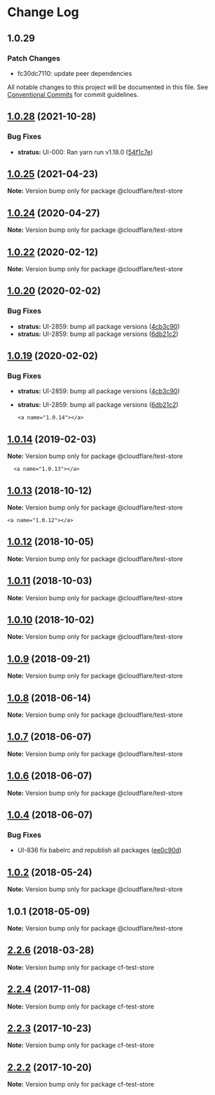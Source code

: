# Change Log

## 1.0.29

### Patch Changes

- fc30dc7110: update peer dependencies

All notable changes to this project will be documented in this file.
See [Conventional Commits](https://conventionalcommits.org) for commit guidelines.

## [1.0.28](http://stash.cfops.it:7999/fe/stratus/compare/@cloudflare/test-store@1.0.25...@cloudflare/test-store@1.0.28) (2021-10-28)

### Bug Fixes

- **stratus:** UI-000: Ran yarn run v1.18.0 ([54f1c7e](http://stash.cfops.it:7999/fe/stratus/commits/54f1c7e))

## [1.0.25](http://stash.cfops.it:7999/fe/stratus/compare/@cloudflare/test-store@1.0.24...@cloudflare/test-store@1.0.25) (2021-04-23)

**Note:** Version bump only for package @cloudflare/test-store

## [1.0.24](http://stash.cfops.it:7999/fe/stratus/compare/@cloudflare/test-store@1.0.22...@cloudflare/test-store@1.0.24) (2020-04-27)

**Note:** Version bump only for package @cloudflare/test-store

## [1.0.22](http://stash.cfops.it:7999/fe/stratus/compare/@cloudflare/test-store@1.0.20...@cloudflare/test-store@1.0.22) (2020-02-12)

**Note:** Version bump only for package @cloudflare/test-store

## [1.0.20](http://stash.cfops.it:7999/fe/stratus/compare/@cloudflare/test-store@1.0.14...@cloudflare/test-store@1.0.20) (2020-02-02)

### Bug Fixes

- **stratus:** UI-2859: bump all package versions ([4cb3c90](http://stash.cfops.it:7999/fe/stratus/commits/4cb3c90))
- **stratus:** UI-2859: bump all package versions ([6db21c2](http://stash.cfops.it:7999/fe/stratus/commits/6db21c2))

## [1.0.19](http://stash.cfops.it:7999/fe/stratus/compare/@cloudflare/test-store@1.0.14...@cloudflare/test-store@1.0.19) (2020-02-02)

### Bug Fixes

- **stratus:** UI-2859: bump all package versions ([4cb3c90](http://stash.cfops.it:7999/fe/stratus/commits/4cb3c90))
- **stratus:** UI-2859: bump all package versions ([6db21c2](http://stash.cfops.it:7999/fe/stratus/commits/6db21c2))


      <a name="1.0.14"></a>

## [1.0.14](http://stash.cfops.it:7999/fe/stratus/compare/@cloudflare/test-store@1.0.13...@cloudflare/test-store@1.0.14) (2019-02-03)

**Note:** Version bump only for package @cloudflare/test-store

      <a name="1.0.13"></a>

## [1.0.13](http://stash.cfops.it:7999/fe/stratus/compare/@cloudflare/test-store@1.0.12...@cloudflare/test-store@1.0.13) (2018-10-12)

**Note:** Version bump only for package @cloudflare/test-store

    <a name="1.0.12"></a>

## [1.0.12](http://stash.cfops.it:7999/fe/stratus/compare/@cloudflare/test-store@1.0.11...@cloudflare/test-store@1.0.12) (2018-10-05)

**Note:** Version bump only for package @cloudflare/test-store

<a name="1.0.11"></a>

## [1.0.11](http://stash.cfops.it:7999/fe/stratus/compare/@cloudflare/test-store@1.0.10...@cloudflare/test-store@1.0.11) (2018-10-03)

**Note:** Version bump only for package @cloudflare/test-store

<a name="1.0.10"></a>

## [1.0.10](http://stash.cfops.it:7999/fe/stratus/compare/@cloudflare/test-store@1.0.9...@cloudflare/test-store@1.0.10) (2018-10-02)

**Note:** Version bump only for package @cloudflare/test-store

<a name="1.0.9"></a>

## [1.0.9](http://stash.cfops.it:7999/fe/stratus/compare/@cloudflare/test-store@1.0.8...@cloudflare/test-store@1.0.9) (2018-09-21)

**Note:** Version bump only for package @cloudflare/test-store

<a name="1.0.8"></a>

## [1.0.8](http://stash.cfops.it:7999/fe/stratus/compare/@cloudflare/test-store@1.0.7...@cloudflare/test-store@1.0.8) (2018-06-14)

**Note:** Version bump only for package @cloudflare/test-store

<a name="1.0.7"></a>

## [1.0.7](http://stash.cfops.it:7999/fe/stratus/compare/@cloudflare/test-store@1.0.4...@cloudflare/test-store@1.0.7) (2018-06-07)

**Note:** Version bump only for package @cloudflare/test-store

<a name="1.0.6"></a>

## [1.0.6](http://stash.cfops.it:7999/fe/stratus/compare/@cloudflare/test-store@1.0.4...@cloudflare/test-store@1.0.6) (2018-06-07)

**Note:** Version bump only for package @cloudflare/test-store

<a name="1.0.4"></a>

## [1.0.4](http://stash.cfops.it:7999/fe/stratus/compare/@cloudflare/test-store@1.0.2...@cloudflare/test-store@1.0.4) (2018-06-07)

### Bug Fixes

- UI-836 fix babelrc and republish all packages
  ([ee0c90d](http://stash.cfops.it:7999/fe/stratus/commits/ee0c90d))

<a name="1.0.2"></a>

## [1.0.2](http://stash.cfops.it:7999/www/cf-ux/compare/@cloudflare/test-store@1.0.1...@cloudflare/test-store@1.0.2) (2018-05-24)

**Note:** Version bump only for package @cloudflare/test-store

<a name="1.0.1"></a>

## 1.0.1 (2018-05-09)

**Note:** Version bump only for package @cloudflare/test-store

<a name="2.2.6"></a>

## [2.2.6](http://stash.cfops.it:7999/www/cf-ux/compare/cf-test-store@2.2.4...cf-test-store@2.2.6) (2018-03-28)

**Note:** Version bump only for package cf-test-store

<a name="2.2.4"></a>

## [2.2.4](http://stash.cfops.it:7999/www/cf-ux/compare/cf-test-store@2.2.3...cf-test-store@2.2.4) (2017-11-08)

**Note:** Version bump only for package cf-test-store

<a name="2.2.3"></a>

## [2.2.3](http://stash.cfops.it:7999/www/cf-ux/compare/cf-test-store@2.2.2...cf-test-store@2.2.3) (2017-10-23)

**Note:** Version bump only for package cf-test-store

<a name="2.2.2"></a>

## [2.2.2](http://stash.cfops.it:7999/www/cf-ux/compare/cf-test-store@2.2.1...cf-test-store@2.2.2) (2017-10-20)

**Note:** Version bump only for package cf-test-store
